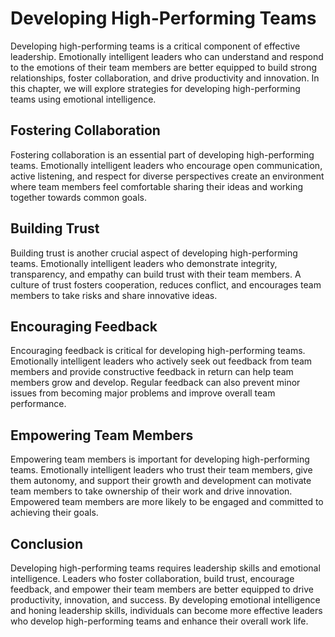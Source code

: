 Developing High-Performing Teams
==============================================================

Developing high-performing teams is a critical component of effective leadership. Emotionally intelligent leaders who can understand and respond to the emotions of their team members are better equipped to build strong relationships, foster collaboration, and drive productivity and innovation. In this chapter, we will explore strategies for developing high-performing teams using emotional intelligence.

Fostering Collaboration
-----------------------

Fostering collaboration is an essential part of developing high-performing teams. Emotionally intelligent leaders who encourage open communication, active listening, and respect for diverse perspectives create an environment where team members feel comfortable sharing their ideas and working together towards common goals.

Building Trust
--------------

Building trust is another crucial aspect of developing high-performing teams. Emotionally intelligent leaders who demonstrate integrity, transparency, and empathy can build trust with their team members. A culture of trust fosters cooperation, reduces conflict, and encourages team members to take risks and share innovative ideas.

Encouraging Feedback
--------------------

Encouraging feedback is critical for developing high-performing teams. Emotionally intelligent leaders who actively seek out feedback from team members and provide constructive feedback in return can help team members grow and develop. Regular feedback can also prevent minor issues from becoming major problems and improve overall team performance.

Empowering Team Members
-----------------------

Empowering team members is important for developing high-performing teams. Emotionally intelligent leaders who trust their team members, give them autonomy, and support their growth and development can motivate team members to take ownership of their work and drive innovation. Empowered team members are more likely to be engaged and committed to achieving their goals.

Conclusion
----------

Developing high-performing teams requires leadership skills and emotional intelligence. Leaders who foster collaboration, build trust, encourage feedback, and empower their team members are better equipped to drive productivity, innovation, and success. By developing emotional intelligence and honing leadership skills, individuals can become more effective leaders who develop high-performing teams and enhance their overall work life.
